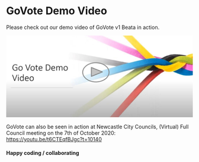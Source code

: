 # GoVote Demo Video

Please check out our demo video of GoVote v1 Beata in action.

[![Go Vote Demo](https://raw.githubusercontent.com/NCCOpenSource/GoVote/master/READMEImages/GoVoteDemoSplash.JPG)](https://www.youtube.com/watch?v=4aLLM34wlAg&feature=youtu.be "Go Vote Demo")

GoVote can also be seen in action at Newcastle City Councils, (Virtual) Full Council meeting on the 7th of October 2020: https://youtu.be/t6CTEqfBJgc?t=10140

#### Happy coding / collaborating
